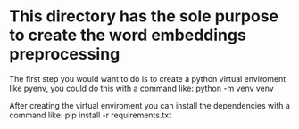 # This directory has the sole purpose to create the word embeddings preprocessing
The first step you would want to do is to create a python virtual enviroment like pyenv, you could 
do this with a command like: python -m venv venv

After creating the virtual enviroment you can install the dependencies with a command like: pip install -r requirements.txt